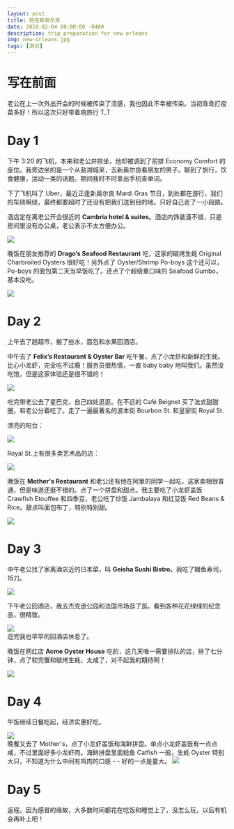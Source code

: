```yaml
---
layout: post
title: 吃在新奥尔良
date: 2018-02-04 00:00:00 -0400
description: trip preparation for new orleans
img: new-orleans.jpg
tags: [游记]
---
```



# 写在前面

老公在上一次外出开会的时候被传染了流感，我也因此不幸被传染。当初乖乖打疫苗多好！所以这次只好带着病旅行 T_T


# Day 1

下午 3:20 的飞机，本来和老公并排坐，他却被调到了前排 Economy Comfort 的座位。我旁边坐的是一个从盐湖城来，去新奥尔良看朋友的男子。聊到了旅行，饮食健康，运动一类的话题。期间我时不时拿出手机查单词。

下了飞机叫了 Uber，最近正逢新奥尔良 Mardi Gras 节日，到处都在游行，我们的车绕啊绕，最终都要超时了还没有把我们送到目的地。只好自己走了一小段路。

酒店定在离老公开会很近的 **Cambria hotel & suites**。酒店内饰装潢不错，只是房间里没有办公桌，老公表示不太方便办公。

<img src="{{ site.url }}{{ site.baseurl }}/assets/img/content/new-orleans/hotel.jpg" >

<br>

晚饭在朋友推荐的 **Drago’s Seafood Restaurant** 吃，这家的碳烤生蚝 Original Charbroiled Oysters 很好吃！另外点了 Oyster/Shrimp Po-boys 这个还可以，Po-boys 的面包第二天当早饭吃了。还点了个超级重口味的 Seafood Gumbo，基本没吃。

<img src="{{ site.url }}{{ site.baseurl }}/assets/img/content/new-orleans/drago.JPG" >


<br>

# Day 2

上午去了趟超市，搬了些水，面包和水果回酒店。

中午去了 **Felix’s Restaurant & Oyster Bar** 吃午餐，点了小龙虾和新鲜的生蚝。比心小龙虾，完全吃不过瘾！服务员很热情，一直 baby baby 地叫我们。虽然没吃饱，但是这家体验还是很不错的！

<img src="{{ site.url }}{{ site.baseurl }}/assets/img/content/new-orleans/felix.JPG" >

<br>

吃完带老公去了星巴克，自己四处逛逛。在不远的 Café Beignet 买了法式甜甜圈，和老公分着吃了。走了一遍最著名的波本街 Bourbon St. 和皇家街 Royal St.

漂亮的阳台：

<img src="{{ site.url }}{{ site.baseurl }}/assets/img/content/new-orleans/balcony.jpg" >

<br>

Royal St.上有很多卖艺术品的店：

<img src="{{ site.url }}{{ site.baseurl }}/assets/img/content/new-orleans/artwork.jpg" >

<br>

晚饭在 **Mother's Restaurant** 和老公还有他在阿里的同学一起吃，这家卖相很普通，但是味道还挺不错的。点了一个拼盘和甜点。我主要吃了小龙虾盖饭 Crawfish Etouffee 和四季豆，老公吃了炒饭 Jambalaya 和红豆饭 Red Beans & Rice。甜点叫面包布丁，特别特别甜。

<img src="{{ site.url }}{{ site.baseurl }}/assets/img/content/new-orleans/mother.JPG" >




# Day 3

中午老公找了家离酒店近的日本菜，叫 **Geisha Sushi Bistro**。我吃了鳗鱼寿司，15刀。

<img src="{{ site.url }}{{ site.baseurl }}/assets/img/content/new-orleans/geisha.JPG" >

<br>

下午老公回酒店，我去杰克逊公园和法国市场逛了逛。看到各种花花绿绿的纪念品，很精致。


<img src="{{ site.url }}{{ site.baseurl }}/assets/img/content/new-orleans/frenchmarket.JPG" >


<br>
逛完我也早早的回酒店休息了。

晚饭在网红店 **Acme Oyster House** 吃的，这几天唯一需要排队的店，排了七分钟，点了软壳蟹和碳烤生蚝，太咸了，对不起我的期待啊！

<img src="{{ site.url }}{{ site.baseurl }}/assets/img/content/new-orleans/acme.jpg" >



# Day 4

午饭继续日餐吃起，经济实惠好吃。

<img src="{{ site.url }}{{ site.baseurl }}/assets/img/content/new-orleans/geisha2.jpg" >

<br>
晚餐又去了 Mother's，点了小龙虾盖饭和海鲜拼盘。单点小龙虾盖饭有一点点咸，不过里面好多小龙虾肉。海鲜拼盘里面鲶鱼 Catfish 一般，生蚝 Oyster 特别大只，不知道为什么中间有鸡肉的口感 - - 好的一点是量大。

<img src="{{ site.url }}{{ site.baseurl }}/assets/img/content/new-orleans/mother2.JPG" >


# Day 5

返程。因为感冒的缘故，大多数时间都花在吃饭和睡觉上了，没怎么玩，以后有机会再补上吧！
